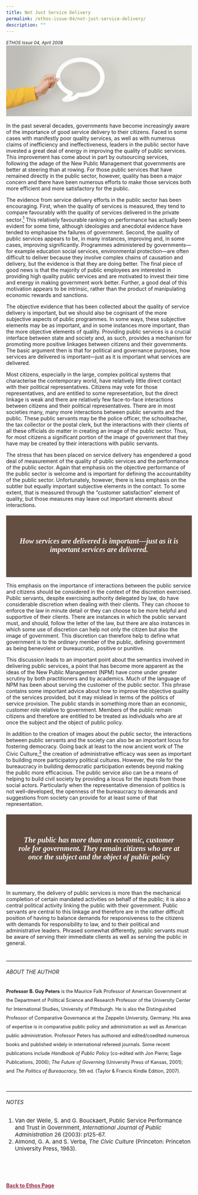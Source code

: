 ```yaml
---
title: Not Just Service Delivery
permalink: /ethos-issue-04/not-just-service-delivery/
description: ""
---
```

<style>

.back a
{
	color: #9f2943;
	font-weight: bold;
}

#banner img
{
	width:100%;
}
	
.author
{
border-bottom: 1px solid black;
margin-top:40px;
padding-bottom:30px;
border-top: 1px solid black;	

}

.author p {
	font-size: 0.9em;
	line-height:24px !important;
	}	
	

.boxheader {
	color: white !important;
	}	
	
.brown
{
background-color: #634E41;
padding: 30px;
margin-top:20px;
font-family: Georgia;
font-size:20px;
font-style: italic;
text-align: center;
}
		
.brown h5
{
color: white;	
}				

.containerbox {
	background-color: #B7C9E2;
	border-radius: 10px;
	padding: 5%;
	margin-top: 5%;
	}	

li {
	font-size: 15px !important;
	
	}	
	
.notestop
{
	font-size: 15px;
	line-height:22px !important;
}	
	

</style>



<em><small>ETHOS Issue 04, April 2008</small></em>
<img src="/images/Landing_Banner_Images/banner_opinion.jpg">


<p>In the past several decades, governments have become increasingly aware of the importance of good service delivery to their citizens. Faced in some cases with manifestly poor quality services, as well as with numerous claims of inefficiency and ineffectiveness, leaders in the public sector have invested a great deal of energy in improving the quality of public services. This improvement has come about in part by outsourcing services, following the adage of the New Public Management that governments are better at steering than at rowing. For those public services that have remained directly in the public sector, however, quality has been a major concern and there have been numerous efforts to make those services both more efficient and more satisfactory for the public.</p>

<p>The evidence from service delivery efforts in the public sector has been encouraging. First, when the quality of services is measured, they tend to compare favourably with the quality of services delivered in the private sector.<a href="#notes"><sup>1</sup></a> This relatively favourable ranking on performance has actually been evident for some time, although ideologies and anecdotal evidence have tended to emphasise the failures of government. Second, the quality of public services appears to be, in many instances, improving and, in some cases, improving significantly. Programmes administered by governments—for example education social services, environmental protection—are often difficult to deliver because they involve complex chains of causation and delivery, but the evidence is that they are doing better. The final piece of good news is that the majority of public employees are interested in providing high quality public services and are motivated to invest their time and energy in making government work better. Further, a good deal of this motivation appears to be intrinsic, rather than the product of manipulating economic rewards and sanctions.</p>

<p>The objective evidence that has been collected about the quality of service delivery is important, but we should also be cognisant of the more subjective aspects of public programmes. In some ways, these subjective elements may be as important, and in some instances more important, than the more objective elements of quality. Providing public services is a crucial interface between state and society and, as such, provides a mechanism for promoting more positive linkages between citizens and their governments. The basic argument then is that for political and governance purposes, how services are delivered is important—just as it is important what services are delivered.</p>

<p>Most citizens, especially in the large, complex political systems that characterise the contemporary world, have relatively little direct contact with their political representatives. Citizens may vote for those representatives, and are entitled to some representation, but the direct linkage is weak and there are relatively few face-to-face interactions between citizens and their political representatives. There are in most societies many, many more interactions between public servants and the public. These public servants may be the police officer, the schoolteacher, the tax collector or the postal clerk, but the interactions with their clients of all these officials do matter in creating an image of the public sector. Thus, for most citizens a significant portion of the image of government that they have may be created by their interactions with public servants.</p>

<p>The stress that has been placed on service delivery has engendered a good deal of measurement of the quality of public services and the performance of the public sector. Again that emphasis on the objective performance of the public sector is welcome and is important for defining the accountability of the public sector. Unfortunately, however, there is less emphasis on the subtler but equally important subjective elements in the contact. To some extent, that is measured through the “customer satisfaction” element of quality, but those measures may leave out important elements about interactions.</p>

<div class="brown">

<h5><em>
How services are delivered is important—just as it is important services are
delivered.
</em></h5>
</div>


<p>This emphasis on the importance of interactions between the public service and citizens should be considered in the context of the discretion exercised. Public servants, despite exercising authority delegated by law, do have considerable discretion when dealing with their clients. They can choose to enforce the law in minute detail or they can choose to be more helpful and supportive of their clients. There are instances in which the public servant must, and should, follow the letter of the law, but there are also instances in which some use of discretion can help not only the citizen but also the image of government. This discretion can therefore help to define what government is to the ordinary member of the public, defining government as being benevolent or bureaucratic, positive or punitive.</p>

<p>This discussion leads to an important point about the semantics involved in delivering public services, a point that has become more apparent as the ideas of the New Public Management (NPM) have come under greater scrutiny by both practitioners and by academics. Much of the language of NPM has been about serving the customer of the public sector. This phrase contains some important advice about how to improve the objective quality of the services provided, but it may mislead in terms of the politics of service provision. The public stands in something more than an economic, customer role relative to government. Members of the public remain citizens and therefore are entitled to be treated as individuals who are at once the subject and the object of public policy.</p>

<p>In addition to the creation of images about the public sector, the interactions between public servants and the society can also be an important locus for fostering democracy. Going back at least to the now ancient work of The Civic Culture,<a href="#notes"><sup>2</sup></a> the creation of administrative efficacy was seen as important to building more participatory political cultures. However, the role for the bureaucracy in building democratic participation extends beyond making the public more efficacious. The public service also can be a means of helping to build civil society by providing a locus for the inputs from those social actors. Particularly when the representative dimension of politics is not well-developed, the openness of the bureaucracy to demands and suggestions from society can provide for at least some of that representation.</p>


<div class="brown">

<h5><em>
The public has more than an economic, customer role for government. They remain
citizens who are at once the subject and the object of public policy
</em></h5>
</div>


<p>In summary, the delivery of public services is more than the mechanical completion of certain mandated activities on behalf of the public; it is also a central political activity linking the public with their government. Public servants are central to this linkage and therefore are in the rather difficult position of having to balance demands for responsiveness to the citizens with demands for responsibility to law, and to their political and administrative leaders. Phrased somewhat differently, public servants must be aware of serving their immediate clients as well as serving the public in general.</p>

<div class="author">

<h6>ABOUT THE AUTHOR</h6>

<p class="small-text"><strong>Professor B. Guy Peters</strong> is the Maurice Falk Professor of American Government at the Department of Political Science and Research Professor of the University Center for International Studies, University of Pittsburgh. He is also the Distinguished Professor of Comparative Governance at the Zeppelin University, Germany. His area of expertise is in comparative public policy and administration as well as American public administration. Professor Peters has authored and edited/coedited numerous books and published widely in international refereed journals. Some recent publications include <em>Handbook of Public Policy</em> (co-edited with Jon Pierre; Sage Publications, 2006); <em>The Future of Governing</em> (University Press of Kansas, 2001); and <em>The Politics of Bureaucracy</em>, 5th ed. (Taylor &amp; Francis Kindle Edition, 2007).</p>

</div>

<h6><a name="notes"></a>NOTES</h6>

<ol>
<li class="small-text">Van der Welle, S. and G. Bouckaert, Public Service Performance and Trust in Government, <em>International Journal of Public Administration</em> 26 (2003): p125-67.</li>
<li class="small-text">Almond, G. A. and S. Verba, <em>The Civic Culture</em> (Princeton: Princeton University Press, 1963).</li>
</ol>

<br>




<br>

<br>
<br>	
<div class="back">
<a href="/ethos/">Back to Ethos Page</a>	
</div>